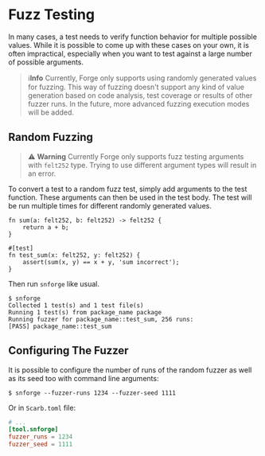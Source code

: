 # Fuzz Testing

In many cases, a test needs to verify function behavior for multiple possible values.
While it is possible to come up with these cases on your own, it is often impractical, especially when you want to test
against a large number of possible arguments.

> ℹ️**Info**
> Currently, Forge only supports using randomly generated values for fuzzing.
> This way of fuzzing doesn't support any kind of value generation based on code analysis, test coverage or results of
> other fuzzer runs.
> In the future, more advanced fuzzing execution modes will be added.

## Random Fuzzing

> ⚠️ **Warning**
> Currently Forge only supports fuzz testing arguments with `felt252` type. Trying to use different argument types will
> result in an error.

To convert a test to a random fuzz test, simply add arguments to the test function.
These arguments can then be used in the test body.
The test will be run multiple times for different randomly generated values.

```cairo
fn sum(a: felt252, b: felt252) -> felt252 {
    return a + b;
}

#[test]
fn test_sum(x: felt252, y: felt252) {
    assert(sum(x, y) == x + y, 'sum incorrect');
}
```

Then run `snforge` like usual.

```shell
$ snforge
Collected 1 test(s) and 1 test file(s)
Running 1 test(s) from package_name package
Running fuzzer for package_name::test_sum, 256 runs:
[PASS] package_name::test_sum
```

## Configuring The Fuzzer

It is possible to configure the number of runs of the random fuzzer as well as its seed too with command line arguments:

```shell
$ snforge --fuzzer-runs 1234 --fuzzer-seed 1111
```

Or in `Scarb.toml` file:

```toml
# ...
[tool.snforge]
fuzzer_runs = 1234
fuzzer_seed = 1111
```
